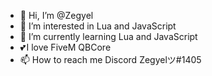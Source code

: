 - 👋 Hi, I’m @Zegyel
- 👀 I’m interested in Lua and JavaScript
- 🌱 I’m currently learning Lua and JavaScript
- 💕 I love FiveM QBCore
- 📫 How to reach me Discord Zegyelツ#1405
